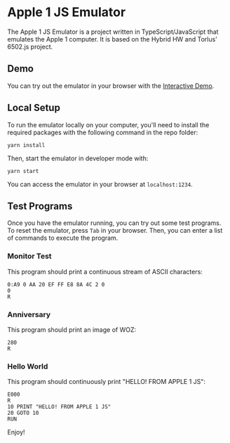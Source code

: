 # Apple 1 JS Emulator

The Apple 1 JS Emulator is a project written in TypeScript/JavaScript that emulates the Apple 1 computer. It is based on the Hybrid HW and Torlus' 6502.js project.

## Demo

You can try out the emulator in your browser with the [Interactive Demo](https://stid.me).

## Local Setup

To run the emulator locally on your computer, you'll need to install the required packages with the following command in the repo folder:

``` ssh
yarn install
```

Then, start the emulator in developer mode with:

``` ssh
yarn start
```

You can access the emulator in your browser at `localhost:1234`.

## Test Programs

Once you have the emulator running, you can try out some test programs. To reset the emulator, press `Tab` in your browser. Then, you can enter a list of commands to execute the program.

### Monitor Test

This program should print a continuous stream of ASCII characters:

```basic
0:A9 0 AA 20 EF FF E8 8A 4C 2 0
0
R
```

### Anniversary

This program should print an image of WOZ:

```basic
280
R
```

### Hello World

This program should continuously print "HELLO! FROM APPLE 1 JS":

```basic
E000
R
10 PRINT "HELLO! FROM APPLE 1 JS"
20 GOTO 10
RUN
```

Enjoy!
